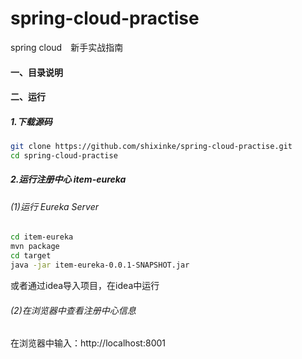 # spring-cloud-practise

spring cloud　新手实战指南

#### 一、目录说明

#### 二、运行

##### 1.下载源码

```bash
git clone https://github.com/shixinke/spring-cloud-practise.git
cd spring-cloud-practise
```

##### 2.运行注册中心 item-eureka

###### (1)运行 Eureka Server 

```bash
cd item-eureka
mvn package
cd target
java -jar item-eureka-0.0.1-SNAPSHOT.jar 
```

或者通过idea导入项目，在idea中运行

###### (2)在浏览器中查看注册中心信息

在浏览器中输入：http://localhost:8001


